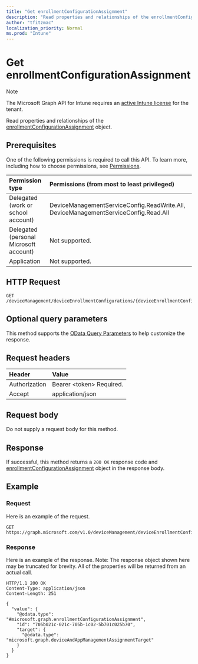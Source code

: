 ```yaml
---
title: "Get enrollmentConfigurationAssignment"
description: "Read properties and relationships of the enrollmentConfigurationAssignment object."
author: "tfitzmac"
localization_priority: Normal
ms.prod: "Intune"
---
```


# Get enrollmentConfigurationAssignment

> [!NOTE]
> The Microsoft Graph API for Intune requires an [active Intune license](https://go.microsoft.com/fwlink/?linkid=839381) for the tenant.

Read properties and relationships of the [enrollmentConfigurationAssignment](../resources/intune-onboarding-enrollmentconfigurationassignment.md) object.

## Prerequisites
One of the following permissions is required to call this API. To learn more, including how to choose permissions, see [Permissions](/graph/permissions-reference).

|Permission type|Permissions (from most to least privileged)|
|:---|:---|
|Delegated (work or school account)|DeviceManagementServiceConfig.ReadWrite.All, DeviceManagementServiceConfig.Read.All|
|Delegated (personal Microsoft account)|Not supported.|
|Application|Not supported.|

## HTTP Request
<!-- {
  "blockType": "ignored"
}
-->
``` http
GET /deviceManagement/deviceEnrollmentConfigurations/{deviceEnrollmentConfigurationId}/assignments/{enrollmentConfigurationAssignmentId}
```

## Optional query parameters
This method supports the [OData Query Parameters](https://docs.microsoft.com/en-us/graph/query-parameters) to help customize the response.

## Request headers
|Header|Value|
|:---|:---|
|Authorization|Bearer &lt;token&gt; Required.|
|Accept|application/json|

## Request body
Do not supply a request body for this method.

## Response
If successful, this method returns a `200 OK` response code and [enrollmentConfigurationAssignment](../resources/intune-onboarding-enrollmentconfigurationassignment.md) object in the response body.

## Example

### Request
Here is an example of the request.
``` http
GET https://graph.microsoft.com/v1.0/deviceManagement/deviceEnrollmentConfigurations/{deviceEnrollmentConfigurationId}/assignments/{enrollmentConfigurationAssignmentId}
```

### Response
Here is an example of the response. Note: The response object shown here may be truncated for brevity. All of the properties will be returned from an actual call.
``` http
HTTP/1.1 200 OK
Content-Type: application/json
Content-Length: 251

{
  "value": {
    "@odata.type": "#microsoft.graph.enrollmentConfigurationAssignment",
    "id": "705b021c-021c-705b-1c02-5b701c025b70",
    "target": {
      "@odata.type": "microsoft.graph.deviceAndAppManagementAssignmentTarget"
    }
  }
}
```



